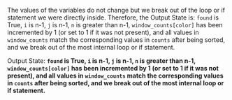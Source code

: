 The values of the variables do not change but we break out of the loop or if statement we were directly inside. Therefore, the Output State is: `found` is True, `i` is n-1, `j` is n-1, `n` is greater than n-1, `window_counts[color]` has been incremented by 1 (or set to 1 if it was not present), and all values in `window_counts` match the corresponding values in `counts` after being sorted, and we break out of the most internal loop or if statement.

Output State: **`found` is True, `i` is n-1, `j` is n-1, `n` is greater than n-1, `window_counts[color]` has been incremented by 1 (or set to 1 if it was not present), and all values in `window_counts` match the corresponding values in `counts` after being sorted, and we break out of the most internal loop or if statement.**
